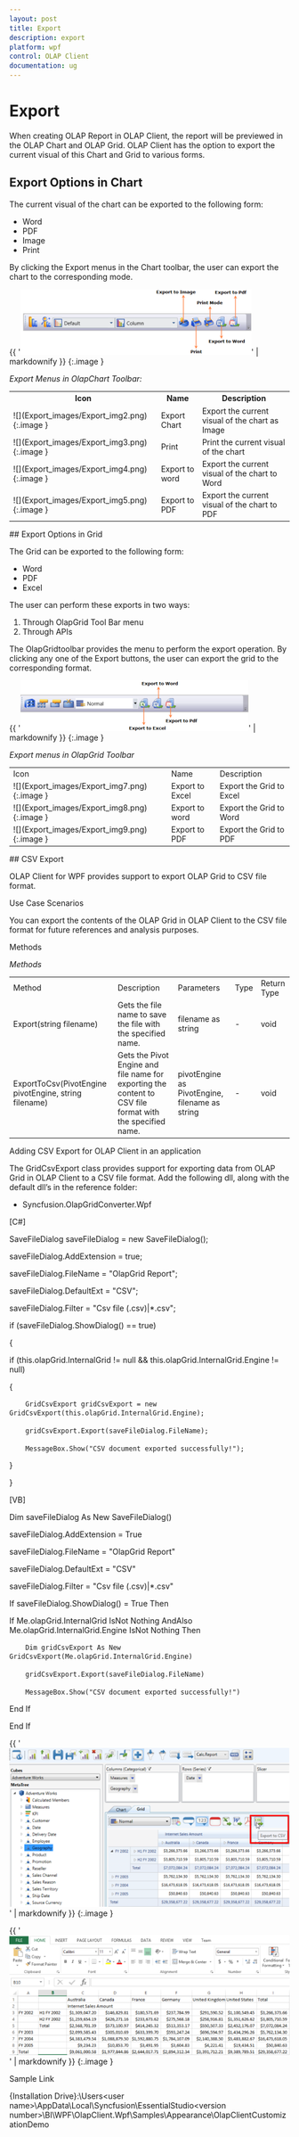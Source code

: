 ```yaml
---
layout: post
title: Export
description: export
platform: wpf
control: OLAP Client 
documentation: ug
---
```


# Export

When creating OLAP Report in OLAP Client, the report will be previewed in the OLAP Chart and OLAP Grid. OLAP Client has the option to export the current visual of this Chart and Grid to various forms.

## Export Options in Chart

The current visual of the chart can be exported to the following form:

* Word
* PDF
* Image
* Print

By clicking the Export menus in the Chart toolbar, the user can export the chart to the corresponding mode. 

{{ '![](Export_images/Export_img1.png)' | markdownify }}
{:.image }


_Export Menus in OlapChart Toolbar:_

<table>
<tr>
<th>
Icon</th><th>
Name</th><th>
Description</th></tr>
<tr>
<td>
![](Export_images/Export_img2.png)
{:.image }
</td><td>
Export Chart</td><td>
Export the current visual of the chart as Image</td></tr>
<tr>
<td>
![](Export_images/Export_img3.png)
{:.image }
</td><td>
Print</td><td>
Print the current visual of the chart</td></tr>
<tr>
<td>
![](Export_images/Export_img4.png)
{:.image }
</td><td>
Export to word</td><td>
Export the current visual of the chart to Word</td></tr>
<tr>
<td>
![](Export_images/Export_img5.png)
{:.image }
</td><td>
Export to PDF</td><td>
Export the current visual of the chart to PDF</td></tr>
</table>
## Export Options in Grid

The Grid can be exported to the following form:

* Word
* PDF
* Excel

The user can perform these exports in two ways:

1. Through OlapGrid Tool Bar menu
1. Through APIs

The OlapGridtoolbar provides the menu to perform the export operation. By clicking any one of the Export buttons, the user can export the grid to the corresponding format.

{{ '![](Export_images/Export_img6.png)' | markdownify }}
{:.image }


_Export menus in OlapGrid Toolbar_

<table>
<tr>
<td>
Icon</td><td>
Name</td><td>
Description</td></tr>
<tr>
<td>
![](Export_images/Export_img7.png)
{:.image }
</td><td>
Export to Excel</td><td>
Export the Grid to Excel</td></tr>
<tr>
<td>
![](Export_images/Export_img8.png)
{:.image }
</td><td>
Export to word</td><td>
Export the Grid to Word</td></tr>
<tr>
<td>
![](Export_images/Export_img9.png)
{:.image }
</td><td>
Export to PDF</td><td>
Export the Grid to PDF</td></tr>
</table>
## CSV Export

OLAP Client for WPF provides support to export OLAP Grid to CSV file format. 

Use Case Scenarios 

You can export the contents of the OLAP Grid in OLAP Client to the CSV file format for future references and analysis purposes.

Methods

_Methods_

<table>
<tr>
<td>
Method</td><td>
Description</td><td>
Parameters</td><td>
    Type</td><td>
Return Type</td></tr>
<tr>
<td>
Export(string filename)</td><td>
Gets the file name to save the file with the specified name.</td><td>
filename as string</td><td>
-</td><td>
void</td></tr>
<tr>
<td>
ExportToCsv(PivotEngine pivotEngine, string filename)</td><td>
Gets the Pivot Engine and file name for exporting the content to CSV file format with the specified name. </td><td>
pivotEngine as PivotEngine, filename as string</td><td>
-</td><td>
void</td></tr>
</table>


Adding CSV Export for OLAP Client in an application

The GridCsvExport class provides support for exporting data from OLAP Grid in OLAP Client to a CSV file format. Add the following dll, along with the default dll’s in the reference folder: 

* Syncfusion.OlapGridConverter.Wpf



[C#] 

SaveFileDialog saveFileDialog = new SaveFileDialog();

saveFileDialog.AddExtension = true;

saveFileDialog.FileName = "OlapGrid Report";

saveFileDialog.DefaultExt = "CSV";

saveFileDialog.Filter = "Csv file (.csv)|*.csv";

if (saveFileDialog.ShowDialog() == true)

{

   if (this.olapGrid.InternalGrid != null && this.olapGrid.InternalGrid.Engine != null)

   {

        GridCsvExport gridCsvExport = new GridCsvExport(this.olapGrid.InternalGrid.Engine);

        gridCsvExport.Export(saveFileDialog.FileName);

        MessageBox.Show("CSV document exported successfully!");

   }

} 



[VB]

Dim saveFileDialog As New SaveFileDialog()

saveFileDialog.AddExtension = True

saveFileDialog.FileName = "OlapGrid Report"

saveFileDialog.DefaultExt = "CSV"

saveFileDialog.Filter = "Csv file (.csv)|*.csv"

If saveFileDialog.ShowDialog() = True Then

If Me.olapGrid.InternalGrid IsNot Nothing AndAlso Me.olapGrid.InternalGrid.Engine IsNot Nothing Then

        Dim gridCsvExport As New GridCsvExport(Me.olapGrid.InternalGrid.Engine)

        gridCsvExport.Export(saveFileDialog.FileName)

        MessageBox.Show("CSV document exported successfully!")

End If

End If





{{ '![](Export_images/Export_img10.png)' | markdownify }}
{:.image }


{{ '![](Export_images/Export_img11.png)' | markdownify }}
{:.image }


Sample Link

{Installation Drive}:\Users\<user name>\AppData\Local\Syncfusion\EssentialStudio\<version    number>\BI\WPF\OlapClient.Wpf\Samples\Appearance\OlapClientCustomizationDemo

